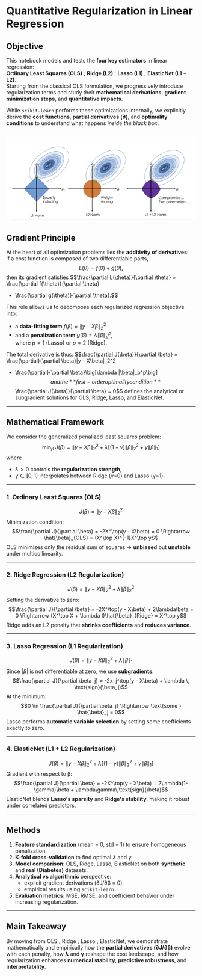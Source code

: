 # Quantitative Regularization in Linear Regression

## Objective  
This notebook models and tests the **four key estimators** in linear regression:  
**Ordinary Least Squares (OLS)** ; **Ridge (L2)** ; **Lasso (L1)** ; **ElasticNet (L1 + L2)**.  
Starting from the classical OLS formulation, we progressively introduce regularization terms and study their **mathematical derivations**, **gradient minimization steps**, and **quantitative impacts**.  

While `scikit-learn` performs these optimizations internally, we explicitly derive the **cost functions**, **partial derivatives (∂)**, and **optimality conditions** to understand what happens *inside the black box*.

![alt text](scheme-1.png)
---

## Gradient Principle  

At the heart of all optimization problems lies the **additivity of derivatives**:  
if a cost function is composed of two differentiable parts,
$$L(\theta) = f(\theta) + g(\theta),$$
then its gradient satisfies
$$\frac{\partial L(\theta)}{\partial \theta} 
= \frac{\partial f(\theta)}{\partial \theta} 
+ \frac{\partial g(\theta)}{\partial \theta}.$$

This rule allows us to decompose each regularized regression objective into:
- a **data-fitting term** $f(\beta) = \|y - X\beta\|_2^2$
- and a **penalization term** $g(\beta) = \lambda \|\beta\|_p^p$,  
    where $p = 1$ (Lasso) or $p = 2$ (Ridge).

The total derivative is thus:
$$\frac{\partial J(\beta)}{\partial \beta}
= \frac{\partial}{\partial \beta}\|y - X\beta\|_2^2
+ \frac{\partial}{\partial \beta}\big[\lambda \|\beta\|_p^p\big]$$
and the **first-order optimality condition**
$$\frac{\partial J(\beta)}{\partial \beta} = 0$$
defines the analytical or subgradient solutions for OLS, Ridge, Lasso, and ElasticNet.

---

## Mathematical Framework  

We consider the generalized penalized least squares problem:
$$\min_{\beta} \; J(\beta) = \|y - X\beta\|_2^2 + 
\lambda \big[(1-\gamma)\|\beta\|_2^2 + \gamma\|\beta\|_1\big]$$
where  
- $\lambda > 0$ controls the **regularization strength**,  
- $\gamma \in [0,1]$ interpolates between Ridge (γ=0) and Lasso (γ=1).

---

### 1. Ordinary Least Squares (OLS)
$$J(\beta) = \|y - X\beta\|_2^2$$
Minimization condition:
$$\frac{\partial J}{\partial \beta} = -2X^\top(y - X\beta) = 0
\Rightarrow \hat{\beta}_{OLS} = (X^\top X)^{-1}X^\top y$$
OLS minimizes only the residual sum of squares → **unbiased** but **unstable** under multicollinearity.

---

### 2. Ridge Regression (L2 Regularization)
$$J(\beta) = \|y - X\beta\|_2^2 + \lambda\|\beta\|_2^2$$
Setting the derivative to zero:
$$\frac{\partial J}{\partial \beta} = -2X^\top(y - X\beta) + 2\lambda\beta = 0
\Rightarrow (X^\top X + \lambda I)\hat{\beta}_{Ridge} = X^\top y$$
Ridge adds an L2 penalty that **shrinks coefficients** and **reduces variance**.

---

### 3. Lasso Regression (L1 Regularization)
$$J(\beta) = \|y - X\beta\|_2^2 + \lambda\|\beta\|_1$$
Since $|\beta|$ is not differentiable at zero, we use **subgradients**:
$$\frac{\partial J}{\partial \beta_j} = -2x_j^\top(y - X\beta) + \lambda \, \text{sign}(\beta_j)$$
At the minimum:
$$0 \in \frac{\partial J}{\partial \beta_j}
\Rightarrow \text{some } \hat{\beta}_j = 0$$
Lasso performs **automatic variable selection** by setting some coefficients exactly to zero.

---

### 4. ElasticNet (L1 + L2 Regularization)
$$J(\beta) = \|y - X\beta\|_2^2 + 
\lambda \big[(1-\gamma)\|\beta\|_2^2 + \gamma\|\beta\|_1\big]$$
Gradient with respect to β:
$$\frac{\partial J}{\partial \beta} = 
-2X^\top(y - X\beta) + 2\lambda(1-\gamma)\beta + \lambda\gamma\,\text{sign}(\beta)$$
ElasticNet blends **Lasso's sparsity** and **Ridge's stability**, making it robust under correlated predictors.

---

## Methods  
1. **Feature standardization** (mean = 0, std = 1) to ensure homogeneous penalization.  
2. **K-fold cross-validation** to find optimal $\lambda$ and $\gamma$.  
3. **Model comparison**: OLS, Ridge, Lasso, ElasticNet on both **synthetic** and **real (Diabetes)** datasets.  
4. **Analytical vs algorithmic** perspective:  
     - explicit gradient derivations (∂J/∂β = 0),  
     - empirical results using `scikit-learn`.  
5. **Evaluation metrics:** MSE, RMSE, and coefficient behavior under increasing regularization.

---

## Main Takeaway  
By moving from OLS ; Ridge ; Lasso ; ElasticNet,  we demonstrate mathematically and empirically how the **partial derivatives (∂J/∂β)** evolve with each penalty,   how **λ** and **γ** reshape the cost landscape,  and how regularization enhances **numerical stability**, **predictive robustness**, and **interpretability**.
